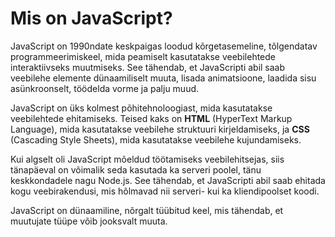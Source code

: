 # Mis on JavaScript?

JavaScript on 1990ndate keskpaigas loodud kõrgetasemeline, tõlgendatav programmeerimiskeel, mida peamiselt kasutatakse veebilehtede interaktiivseks muutmiseks. See tähendab, et JavaScripti abil saab veebilehe elemente dünaamiliselt muuta, lisada animatsioone, laadida sisu asünkroonselt, töödelda vorme ja palju muud.

JavaScript on üks kolmest põhitehnoloogiast, mida kasutatakse veebilehtede ehitamiseks. Teised kaks on **HTML** (HyperText Markup Language), mida kasutatakse veebilehe struktuuri kirjeldamiseks, ja **CSS** (Cascading Style Sheets), mida kasutatakse veebilehe kujundamiseks.

Kui algselt oli JavaScript mõeldud töötamiseks veebilehitsejas, siis tänapäeval on võimalik seda kasutada ka serveri poolel, tänu keskkondadele nagu Node.js. See tähendab, et JavaScripti abil saab ehitada kogu veebirakendusi, mis hõlmavad nii serveri- kui ka kliendipoolset koodi.

JavaScript on dünaamiline, nõrgalt tüübitud keel, mis tähendab, et muutujate tüüpe võib jooksvalt muuta.
